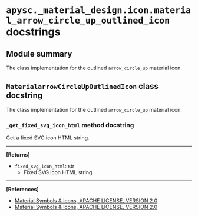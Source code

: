 # `apysc._material_design.icon.material_arrow_circle_up_outlined_icon` docstrings

## Module summary

The class implementation for the outlined `arrow_circle_up` material icon.

## `MaterialarrowCircleUpOutlinedIcon` class docstring

The class implementation for the outlined `arrow_circle_up` material icon.

### `_get_fixed_svg_icon_html` method docstring

Get a fixed SVG icon HTML string.<hr>

**[Returns]**

- `fixed_svg_icon_html`: str
  - Fixed SVG icon HTML string.

<hr>

**[References]**

- [Material Symbols & Icons, APACHE LICENSE, VERSION 2.0](https://fonts.google.com/icons?icon.size=24&icon.color=%23e8eaed)
- [Material Symbols & Icons, APACHE LICENSE, VERSION 2.0](https://www.apache.org/licenses/LICENSE-2.0.html)